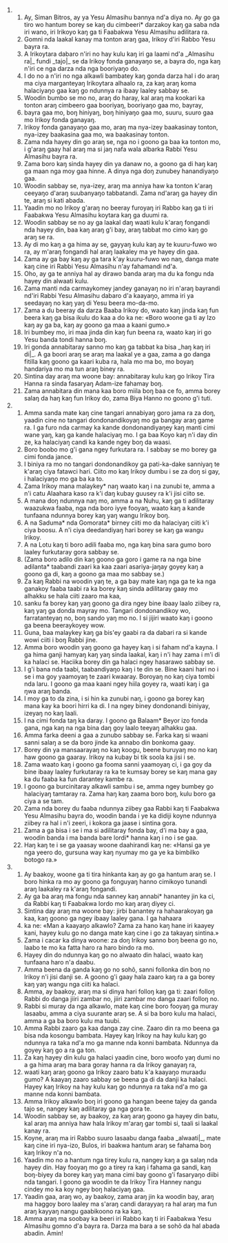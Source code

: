 <ol>
  <li>
    <ol>
      <li>Ay, Siman Bitros, ay ya Yesu Almasihu bannya nd'a diya no. Ay go ga tiro wo hantum borey se kaŋ du cimbeeri* darzakoy kaŋ ga saba nda iri wano, iri Irikoyo kaŋ ga ti Faabakwa Yesu Almasihu adilitara ra.</li>
      <li>Gomni nda laakal kanay ma tonton araŋ gaa, Irikoy d'iri Rabbo Yesu bayra ra.</li>
      <li>A Irikoytara dabaro n'iri no hay kulu kaŋ iri ga laami nd'a _Almasihu ra|_ fundi _tajo|_ se da Irikoy fonda ganayaŋo se, a bayra do, nga kaŋ n'iri ce nga darza nda nga booriyaŋo do.</li>
      <li>I do no a n'iri no nga alkawli bambatey kaŋ gonda darza hal i do araŋ ma ciya marganteyaŋ Irikoytara alhaalo ra, za kaŋ araŋ koma halaciyaŋo gaa kaŋ go ndunnya ra ibaay laaley sabbay se.</li>
      <li>Woodin bumbo se mo no, araŋ do haray, kal araŋ ma kookari ka tonton araŋ cimbeero gaa booriyaŋ, booriyaŋo gaa mo, bayray,</li>
      <li>bayra gaa mo, boŋ hiniyaŋ, boŋ hiniyaŋo gaa mo, suuru, suuro gaa mo Irikoy fonda ganayaŋ.</li>
      <li>Irikoy fonda ganayaŋo gaa mo, araŋ ma nya-izey baakasinay tonton, nya-izey baakasina gaa mo, wa baakasinay tonton.</li>
      <li>Zama nda hayey din go araŋ se, nga no i goono ga baa ka tonton mo, i g'araŋ gaay hal araŋ ma si jaŋ nafa wala albarka Rabbi Yesu Almasihu bayra ra.</li>
      <li>Zama boro kaŋ sinda hayey din ya danaw no, a goono ga di haŋ kaŋ ga maan nga moy gaa hinne. A dinya nga doŋ zunubey hanandiyaŋo gaa.</li>
      <li>Woodin sabbay se, nya-izey, araŋ ma anniya haw ka tonton k'araŋ ceeyaŋo d'araŋ suubanyaŋo tabbatandi. Zama nd'araŋ ga hayey din te, araŋ si kati abada.</li>
      <li>Yaadin mo no Irikoy g'araŋ no beeray furoyaŋ iri Rabbo kaŋ ga ti iri Faabakwa Yesu Almasihu koytara kaŋ ga duumi ra.</li>
      <li>Woodin sabbay se no ay ga laakal daŋ waati kulu k'araŋ fongandi nda hayey din, baa kaŋ araŋ g'i bay, araŋ tabbat mo cimo kaŋ go araŋ se ra.</li>
      <li>Ay di mo kaŋ a ga hima ay se, gayyaŋ kulu kaŋ ay te kuuru-fuwo wo ra, ay m'araŋ fongandi hal araŋ laakaley ma ye hayey din gaa.</li>
      <li>Zama ay ga bay kaŋ ay ga tara k'ay kuuru-fuwo wo naŋ, danga mate kaŋ cine iri Rabbi Yesu Almasihu n'ay fahamandi nd'a.</li>
      <li>Oho, ay ga te anniya hal ay dirawo banda araŋ ma du ka fongu nda hayey din alwaati kulu.</li>
      <li>Zama manti nda carmaykomey jandey ganayaŋ no iri n'araŋ bayrandi nd'iri Rabbi Yesu Almasihu dabaro d'a kaayaŋo, amma iri ya seedayaŋ no kaŋ yaŋ di Yesu beera mo-da-mo.</li>
      <li>Zama a du beeray da darza Baaba Irikoy do, waato kaŋ jinda kaŋ fun beera kaŋ ga bisa ikulu do kaa a do ka ne: «Boro woone ga ti ay Izo kaŋ ay ga ba, kaŋ ay goono ga maa a kaani gumo.»</li>
      <li>Iri bumbey mo, iri maa jinda din kaŋ fun beena ra, waato kaŋ iri go Yesu banda tondi hanna boŋ.</li>
      <li>Iri gonda annabitaray sanno mo kaŋ ga tabbat ka bisa _haŋ kaŋ iri di|_. A ga boori araŋ se araŋ ma laakal ye a gaa, zama a go danga fitilla kaŋ goono ga kaari kuba ra, hala mo ma bo, mo boyaŋ handariya mo ma tun araŋ biney ra.</li>
      <li>Sintina day araŋ ma woone bay: annabitaray kulu kaŋ go Irikoy Tira Hanna ra sinda fasaryaŋ Adam-ize fahamay boŋ.</li>
      <li>Zama annabitara din mana kaa boro miila boŋ baa ce fo, amma borey salaŋ da haŋ kaŋ fun Irikoy do, zama Biya Hanno no goono g'i tuti.</li>
    </ol>
  </li>
  <li>
    <ol>
      <li>Amma sanda mate kaŋ cine tangari annabiyaŋ goro jama ra za doŋ, yaadin cine no tangari dondonandikoyaŋ mo ga bangay araŋ game ra. I ga furo nda carmay ka kande dondonandiyaŋey kaŋ manti cimi wane yaŋ, kaŋ ga kande halaciyaŋ mo. I ga baa Koyo kaŋ n'i day din ze, ka halaciyaŋ candi ka kande ngey boŋ da waasi.</li>
      <li>Boro boobo mo g'i gana ngey furkutara ra. I sabbay se mo borey ga cimi fonda jance.</li>
      <li>I biniya ra mo no tangari dondonandikoy ga pati-ka-dake sanniyaŋ te k'araŋ ciya fatawci hari. Ciito mo kaŋ Irikoy dumbu i se za doŋ si gay, i halaciyaŋo mo ga ba ka to.</li>
      <li>Zama Irikoy mana malaykey* naŋ waato kaŋ i na zunubi te, amma a n'i catu Alaahara kaso ra k'i daŋ kubay guusey ra k'i jisi ciito se.</li>
      <li>A mana doŋ ndunnya naŋ mo, amma a na Nuhu, kaŋ ga ti adilitaray waazukwa faaba, nga nda boro iyye fooyaŋ, waato kaŋ a kande tunfaana ndunnya borey kaŋ yaŋ wangu Irikoy boŋ.</li>
      <li>A na Saduma* nda Gomorata* birney ciiti mo da halaciyaŋ ciiti k'i ciya boosu. A n'i ciya deedandiyaŋ hari borey se kaŋ ga wangu Irikoy.</li>
      <li>A na Lotu kaŋ ti boro adili faaba mo, nga kaŋ bina sara gumo boro laaley furkutaray gora sabbay se.</li>
      <li>(Zama boro adilo din kaŋ goono ga goro i game ra na nga bine adilanta* taabandi zaari ka kaa zaari asariya-jaŋay goyey kaŋ a goono ga di, kaŋ a goono ga maa mo sabbay se.)</li>
      <li>Za kaŋ Rabbi na woodin yaŋ te, a ga bay mate kaŋ nga ga te ka nga ganakoy faaba taabi ra ka borey kaŋ sinda adilitaray gaay mo alhakku se hala ciiti zaaro ma kaa,</li>
      <li>sanku fa borey kaŋ yaŋ goono ga dira ngey bine ibaay laalo ziibey ra, kaŋ yaŋ ga donda mayray mo. Tangari dondonandikoy wo, farratanteyaŋ no, boŋ sando yaŋ mo no. I si jijiri waato kaŋ i goono ga beena beeraykoyey wow.</li>
      <li>Guna, baa malaykey kaŋ ga bis'ey gaabi ra da dabari ra si kande wowi ciiti i boŋ Rabbi jine.</li>
      <li>Amma boro woodin yaŋ goono ga hayey kaŋ i si faham nd'a kayna. I ga hima ganji hamyaŋ kaŋ yaŋ sinda laakal, kaŋ i n'i hay zama i m'i di ka halaci se. Haciika borey din ga halaci ngey hasarawo sabbay se.</li>
      <li>I g'i bana nda taabi, taabandiyaŋo kaŋ i te din se. Bine kaani hari no i se i ma goy yaamoyaŋ te zaari kwaaray. Boroyaŋ no kaŋ ciya tombi nda laru. I goono ga maa kaani ngey hiila goyey ra, waati kaŋ i ga ŋwa araŋ banda.</li>
      <li>I moy ga to da zina, i si hin ka zunubi naŋ, i goono ga borey kaŋ mana kay ka boori hirri ka di. I na ngey biney dondonandi biniyay, izeyaŋ no kaŋ laali.</li>
      <li>I na cimi fonda taŋ ka daray. I goono ga Balaam* Beyor izo fonda gana, nga kaŋ na nga bina daŋ goy laalo teeyaŋ alhakku gaa.</li>
      <li>Amma farka deeni a gaa a zunubo sabbay se. Farka kaŋ si waani sanni salaŋ a se da boro jinde ka annabo din bonkoma gaay.</li>
      <li>Borey din ya mansaarayaŋ no kaŋ koogu, beene buruyaŋ mo no kaŋ haw goono ga gaaray. Irikoy na kubay bi tik soola ka jisi i se.</li>
      <li>Zama waato kaŋ i goono ga fooma sanni yaamoyaŋ ci, i ga goy da bine ibaay laaley furkutaray ra ka te kumsay borey se kaŋ mana gay ka du faaba ka fun darantey kambe ra.</li>
      <li>I goono ga burcinitaray alkawli sambu i se, amma ngey bumbey go halaciyaŋ tamtaray ra. Zama haŋ kaŋ zaama boro boŋ, kulu boro ga ciya a se tam.</li>
      <li>Zama nda borey du faaba ndunnya ziibey gaa Rabbi kaŋ ti Faabakwa Yesu Almasihu bayra do, woodin banda i ye ka didiji koyne ndunnya ziibey ra hal i n'i zeeri, i kokora ga jaase i sintina gora.</li>
      <li>Zama a ga bisa i se i ma si adilitaray fonda bay, d'i ma bay a gaa, woodin banda i ma banda bare lordi* hanna kaŋ i no i se gaa.</li>
      <li>Haŋ kaŋ te i se ga yaasay woone daahirandi kaŋ ne: «Hansi ga ye nga yeero do, gursuna way kaŋ nyumay mo ga ye ka bimbilko botogo ra.»</li>
    </ol>
  </li>
  <li>
    <ol>
      <li>Ay baakoy, woone ga ti tira hinkanta kaŋ ay go ga hantum araŋ se. I boro hinka ra mo ay goono ga fonguyaŋ hanno cimikoyo tunandi araŋ laakaley ra k'araŋ fongandi.</li>
      <li>Ay ga ba araŋ ma fongu nda sanney kaŋ annabi* hanantey jin ka ci, da Rabbi kaŋ ti Faabakwa lordo mo kaŋ araŋ diyey ci.</li>
      <li>Sintina day araŋ ma woone bay: jirbi banantey ra hahaarakoyaŋ ga kaa, kaŋ goono ga ngey ibaay laaley gana. I ga hahaara</li>
      <li>ka ne: «Man a kaayaŋo alkawlo? Zama za hano kaŋ hane iri kaayey kani, hayey kulu go no danga mate kaŋ cine i go za takayaŋ sintina.»</li>
      <li>Zama i cacar ka dinya woone: za doŋ Irikoy sanno boŋ beena go no, laabo te mo ka fatta haro ra haro bindo ra mo.</li>
      <li>Hayey din do ndunnya kaŋ go no alwaato din halaci, waato kaŋ tunfaana haro n'a daabu.</li>
      <li>Amma beena da ganda kaŋ go no sohõ, sanni follonka din boŋ no Irikoy n'i jisi danji se. A goono g'i gaay hala zaaro kaŋ ra a ga borey kaŋ yaŋ wangu nga ciiti ka halaci.</li>
      <li>Amma, ay baakoy, araŋ ma si dinya hari folloŋ kaŋ ga ti: zaari folloŋ Rabbi do danga jiiri zambar no, jiiri zambar mo danga zaari folloŋ no.</li>
      <li>Rabbi si muray da nga alkawlo, mate kaŋ cine boro fooyaŋ ga muray lasaabu, amma a ciya suurante araŋ se. A si ba boro kulu ma halaci, amma a ga ba boro kulu ma tuubi.</li>
      <li>Amma Rabbi zaaro ga kaa danga zay cine. Zaaro din ra mo beena ga bisa nda kosongu bambata. Hayey kaŋ Irikoy na hay kulu kaŋ go ndunnya ra taka nd'a mo ga manne nda konni bambata. Ndunnya da goyey kaŋ go a ra ga ton.</li>
      <li>Za kaŋ hayey din kulu ga halaci yaadin cine, boro woofo yaŋ dumi no a ga hima araŋ ma bara goray hanna ra da Irikoy ganayaŋ ra,</li>
      <li>waati kaŋ araŋ goono ga Irikoy zaaro batu k'a kaayaŋo muraadu gumo? A kaayaŋ zaaro sabbay se beena ga di da danji ka halaci. Hayey kaŋ Irikoy na hay kulu kaŋ go ndunnya ra taka nd'a mo ga manne nda konni bambata.</li>
      <li>Amma Irikoy alkawlo boŋ iri goono ga hangan beene tajey da ganda tajo se, nangey kaŋ adilitaray ga nga gora te.</li>
      <li>Woodin sabbay se, ay baakoy, za kaŋ araŋ goono ga hayey din batu, kal araŋ ma anniya haw hala Irikoy m'araŋ gar tombi si, taali si laakal kanay ra.</li>
      <li>Koyne, araŋ ma iri Rabbo suuro lasaabu danga faaba _alwaati|_, mate kaŋ cine iri nya-izo, Bulos, iri baakwa hantum araŋ se fahama boŋ kaŋ Irikoy n'a no.</li>
      <li>Yaadin mo no a hantum nga tirey kulu ra, nangey kaŋ a ga salaŋ nda hayey din. Hay fooyaŋ mo go a tirey ra kaŋ i fahama ga sandi, kaŋ boŋ-biyey da borey kaŋ yaŋ mana cimi bay goono g'i fasaryaŋo diibi nda tangari. I goono ga woodin te da Irikoy Tira Hanney nangu cindey mo ka koy ngey boŋ halaciyaŋ gaa.</li>
      <li>Yaadin gaa, araŋ wo, ay baakoy, zama araŋ jin ka woodin bay, araŋ ma haggoy boro laaley ma s'araŋ candi darayyaŋ ra hal araŋ ma fun araŋ kayyaŋ nangu gaabikoono ra ka kaŋ.</li>
      <li>Amma araŋ ma soobay ka beeri iri Rabbo kaŋ ti iri Faabakwa Yesu Almasihu gomno d'a bayra ra. Darza ma bara a se sohõ da hal abada abadin. Amin!</li>
    </ol>
  </li>
</ol>